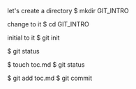 let's create a directory 
$ mkdir GIT_INTRO

change to it
$ cd GIT_INTRO

initial to it
$ git init


$ git status


$ touch toc.md
$ git status

$ git add toc.md
$ git commit

